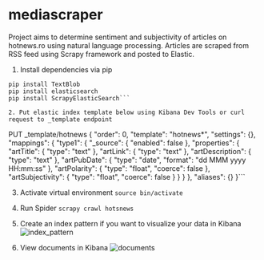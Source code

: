 # mediascraper
Project aims to determine sentiment and subjectivity of articles on hotnews.ro using natural language processing. Articles are scraped from RSS feed using Scrapy framework and posted to Elastic.

1. Install dependencies via pip
```pip install scrapy
pip install TextBlob
pip install elasticsearch
pip install ScrapyElasticSearch```

2. Put elastic index template below using Kibana Dev Tools or curl request to _template endpoint
```
PUT _template/hotnews
{
    "order": 0,
    "template": "hotnews*",
    "settings": {},
    "mappings": {
      "type1": {
        "_source": {
          "enabled": false
        },
        "properties": {
          "artTitle": {
            "type": "text"
          },
          "artLink": {
            "type": "text"
          },
         "artDescription": {
            "type": "text"
          },
          "artPubDate": {
            "type": "date",
            "format": "dd MMM yyyy HH:mm:ss"
          },
          "artPolarity": {
            "type": "float",
            "coerce": false
          },
          "artSubjectivity": {
            "type": "float",
            "coerce": false
          }
        }
      }
    },
    "aliases": {}
  }```

3. Activate virtual environment
```source bin/activate```

4. Run Spider
```scrapy crawl hotsnews```

5. Create an index pattern if you want to visualize your data in Kibana
![index_pattern](https://user-images.githubusercontent.com/22353083/34921394-c8cafd28-f981-11e7-8f3c-63887a6ff37b.png)

6. View documents in Kibana
![documents](https://user-images.githubusercontent.com/22353083/34921396-caa7e520-f981-11e7-8ab2-67fd1e558d28.png)
